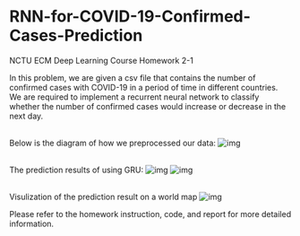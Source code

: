 # RNN-for-COVID-19-Confirmed-Cases-Prediction

NCTU ECM Deep Learning Course Homework 2-1

In this problem, we are given a csv file that contains the number of confirmed cases with
COVID-19 in a period of time in different countries. We are required to implement a recurrent
neural network to classify whether the number of confirmed cases would increase or decrease in the next day. 

<br> Below is the diagram of how we preprocessed our data:
![img](https://i.imgur.com/rWq8E8H.png)


<br> The prediction results of using GRU:
![img](https://i.imgur.com/sdOXqOG.png)
![img](https://i.imgur.com/6EVXQ35.png)

<br> Visulization of the prediction result on a world map
![img](https://i.imgur.com/138SAnf.png)

Please refer to the homework instruction, code, and report for more detailed information.
